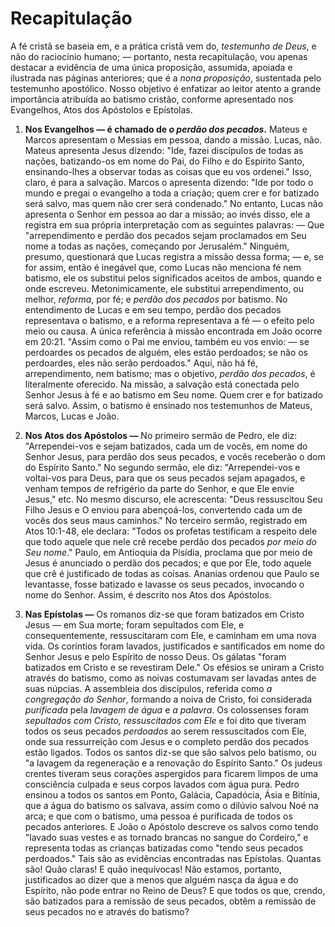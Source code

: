 # Recapitulação

A fé cristã se baseia em, e a prática cristã vem do, *testemunho de Deus*, e não do raciocínio humano; — portanto, nesta recapitulação, vou apenas destacar a evidência de uma única proposição, assumida, apoiada e ilustrada nas páginas anteriores; que é a *nona proposição*, sustentada pelo testemunho apostólico. Nosso objetivo é enfatizar ao leitor atento a grande importância atribuída ao batismo cristão, conforme apresentado nos Evangelhos, Atos dos Apóstolos e Epístolas.

1. **Nos Evangelhos — é chamado de *o perdão dos pecados*.** Mateus e Marcos apresentam o Messias em pessoa, dando a missão. Lucas, não. Mateus apresenta Jesus dizendo: "Ide, fazei discípulos de todas as nações, batizando-os em nome do Pai, do Filho e do Espírito Santo, ensinando-lhes a observar todas as coisas que eu vos ordenei." Isso, claro, é para a salvação. Marcos o apresenta dizendo: "Ide por todo o mundo e pregai o evangelho a toda a criação; quem crer e for batizado será salvo, mas quem não crer será condenado." No entanto, Lucas não apresenta o Senhor em pessoa ao dar a missão; ao invés disso, ele a registra em sua própria interpretação com as seguintes palavras: — Que "arrependimento e perdão dos pecados sejam proclamados em Seu nome a todas as nações, começando por Jerusalém." Ninguém, presumo, questionará que Lucas registra a missão dessa forma; — e, se for assim, então é inegável que, como Lucas não menciona fé nem batismo, ele os substitui pelos significados aceitos de ambos, quando e onde escreveu. Metonimicamente, ele substitui arrependimento, ou melhor, *reforma*, por fé; e *perdão dos pecados* por batismo. No entendimento de Lucas e em seu tempo, perdão dos pecados representava o batismo, e a reforma representava a fé — o efeito pelo meio ou causa. A única referência à missão encontrada em João ocorre em 20:21. "Assim como o Pai me enviou, também eu vos envio: — se perdoardes os pecados de alguém, eles estão perdoados; se não os perdoardes, eles não serão perdoados." Aqui, não há fé, arrependimento, nem batismo; mas o objetivo, *perdão dos pecados*, é literalmente oferecido. Na missão, a salvação está conectada pelo Senhor Jesus à fé e ao batismo em Seu nome. Quem crer e for batizado será salvo. Assim, o batismo é ensinado nos testemunhos de Mateus, Marcos, Lucas e João.

2. **Nos Atos dos Apóstolos —** No primeiro sermão de Pedro, ele diz: "Arrependei-vos e sejam batizados, cada um de vocês, em nome do Senhor Jesus, para perdão dos seus pecados, e vocês receberão o dom do Espírito Santo." No segundo sermão, ele diz: "Arrependei-vos e voltai-vos para Deus, para que os seus pecados sejam apagados, e venham tempos de refrigério da parte do Senhor, e que Ele envie Jesus," etc. No mesmo discurso, ele acrescenta: "Deus ressuscitou Seu Filho Jesus e O enviou para abençoá-los, convertendo cada um de vocês dos seus maus caminhos." No terceiro sermão, registrado em Atos 10:1-48, ele declara: "Todos os profetas testificam a respeito dele que todo aquele que nele crê recebe perdão dos pecados *por meio do Seu nome*." Paulo, em Antioquia da Pisídia, proclama que por meio de Jesus é anunciado o perdão dos pecados; e que por Ele, todo aquele que crê é justificado de todas as coisas. Ananias ordenou que Paulo se levantasse, fosse batizado e lavasse os seus pecados, invocando o nome do Senhor. Assim, é descrito nos Atos dos Apóstolos.

3. **Nas Epístolas —** Os romanos diz-se que foram batizados em Cristo Jesus — em Sua morte; foram sepultados com Ele, e consequentemente, ressuscitaram com Ele, e caminham em uma nova vida. Os coríntios foram lavados, justificados e santificados em nome do Senhor Jesus e pelo Espírito de nosso Deus. Os gálatas "foram batizados em Cristo e se revestiram Dele." Os efésios se uniram a Cristo através do batismo, como as noivas costumavam ser lavadas antes de suas núpcias. A assembleia dos discípulos, referida como *a congregação do Senhor*, formando a noiva de Cristo, foi considerada *purificada* pela *lavagem de água* e *a palavra*. Os colossenses foram *sepultados com Cristo, ressuscitados com Ele* e foi dito que tiveram todos os seus pecados *perdoados* ao serem ressuscitados com Ele, onde sua ressurreição com Jesus e o completo perdão dos pecados estão ligados. Todos os santos diz-se que são salvos pelo batismo, ou "a lavagem da regeneração e a renovação do Espírito Santo." Os judeus crentes tiveram seus corações aspergidos para ficarem limpos de uma consciência culpada e seus corpos lavados com água pura. Pedro ensinou a todos os santos em Ponto, Galácia, Capadócia, Ásia e Bitínia, que a água do batismo os salvava, assim como o dilúvio salvou Noé na arca; e que com o batismo, uma pessoa é purificada de todos os pecados anteriores. E João o Apóstolo descreve os salvos como tendo "lavado suas vestes e as tornado brancas no sangue do Cordeiro," e representa todas as crianças batizadas como "tendo seus pecados perdoados." Tais são as evidências encontradas nas Epístolas. Quantas são! Quão claras! E quão inequívocas! Não estamos, portanto, justificados ao dizer que a menos que alguém nasça da água e do Espírito, não pode entrar no Reino de Deus? E que todos os que, crendo, são batizados para a remissão de seus pecados, obtêm a remissão de seus pecados no e através do batismo?